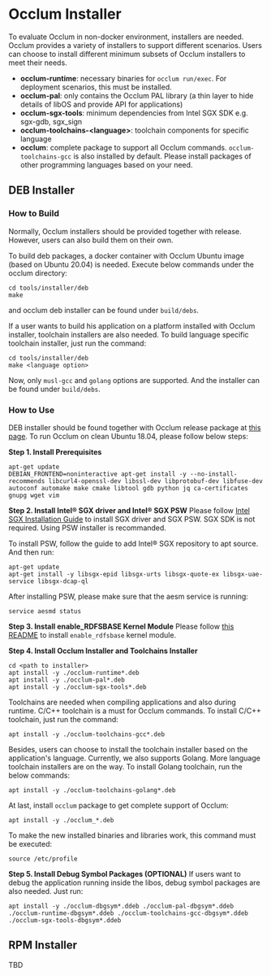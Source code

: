 # Occlum Installer

To evaluate Occlum in non-docker environment, installers are needed. Occlum provides a variety of installers to support different scenarios. Users can choose to install different minimum subsets of Occlum installers to meet their needs.

- **occlum-runtime**: necessary binaries for `occlum run/exec`. For deployment scenarios, this must be installed.
- **occlum-pal**: only contains the Occlum PAL library (a thin layer to hide details of libOS and provide API for applications)
- **occlum-sgx-tools**: minimum dependencies from Intel SGX SDK e.g. sgx-gdb, sgx_sign
- **occlum-toolchains-\<language\>**: toolchain components for specific language
- **occlum**: complete package to support all Occlum commands. `occlum-toolchains-gcc` is also installed by default. Please install packages of other programming languages based on your need.

## DEB Installer

### How to Build

Normally, Occlum installers should be provided together with release. However, users can also build them on their own.

To build deb packages, a docker container with Occlum Ubuntu image (based on Ubuntu 20.04) is needed. Execute below commands under the occlum directory:
```
cd tools/installer/deb
make
```
and occlum deb installer can be found under `build/debs`.

If a user wants to build his application on a platform installed with Occlum installer, toolchain installers are also needed. To build language specific toolchain installer, just run the command:
```
cd tools/installer/deb
make <language option>
```
Now, only `musl-gcc` and `golang` options are supported. And the installer can be found under `build/debs`.

### How to Use

DEB installer should be found together with Occlum release package at [this page](https://github.com/occlum/occlum/releases).
To run Occlum on clean Ubuntu 18.04, please follow below steps:

**Step 1. Install Prerequisites**
```
apt-get update
DEBIAN_FRONTEND=noninteractive apt-get install -y --no-install-recommends libcurl4-openssl-dev libssl-dev libprotobuf-dev libfuse-dev autoconf automake make cmake libtool gdb python jq ca-certificates gnupg wget vim
```

**Step 2. Install Intel® SGX driver and Intel® SGX PSW**
Please follow [Intel SGX Installation Guide](https://download.01.org/intel-sgx/sgx-linux/2.15.1/docs/Intel_SGX_SW_Installation_Guide_for_Linux.pdf) to install SGX driver and SGX PSW. SGX SDK is not required. Using PSW installer is recommanded.

To install PSW, follow the guide to add Intel® SGX repository to apt source. And then run:
```
apt-get update
apt-get install -y libsgx-epid libsgx-urts libsgx-quote-ex libsgx-uae-service libsgx-dcap-ql
```

After installing PSW, please make sure that the aesm service is running:
```
service aesmd status
```

**Step 3. Install enable_RDFSBASE Kernel Module**
Please follow [this README](https://github.com/occlum/enable_rdfsbase/blob/master/README.md) to install `enable_rdfsbase` kernel module.

**Step 4. Install Occlum Installer and Toolchains Installer**
```
cd <path to installer>
apt install -y ./occlum-runtime*.deb
apt install -y ./occlum-pal*.deb
apt install -y ./occlum-sgx-tools*.deb
```

Toolchains are needed when compiling applications and also during runtime. C/C++ toolchain is a must for Occlum commands.
To install C/C++ toolchain, just run the command:
```
apt install -y ./occlum-toolchains-gcc*.deb
```

Besides, users can choose to install the toolchain installer based on the application's language. Currently, we also supports Golang. More language toolchain installers are on the way. To install Golang toolchain, run the below commands:
```
apt install -y ./occlum-toolchains-golang*.deb
```

At last, install `occlum` package to get complete support of Occlum:
```
apt install -y ./occlum_*.deb
```

To make the new installed binaries and libraries work, this command must be executed:
```
source /etc/profile
```

**Step 5. Install Debug Symbol Packages (OPTIONAL)**
If users want to debug the application running inside the libos, debug symbol packages are also needed. Just run:
```
apt install -y ./occlum-dbgsym*.ddeb ./occlum-pal-dbgsym*.ddeb ./occlum-runtime-dbgsym*.ddeb ./occlum-toolchains-gcc-dbgsym*.ddeb ./occlum-sgx-tools-dbgsym*.ddeb
```


## RPM Installer

TBD

<!---
### How to Build

Normally, Occlum installers should be provided together with release. However, users can also build them on their own.

To build RPM packages, a docker container with Occlum CentOS image (based on CentOS 8.2) is needed. Execute below commands under the occlum directory:
```
cd tools/installer/rpm
make
```
and occlum rpm installer can be found under `build/rpms`.

If a user wants to build his application on a platform installed with Occlum installer, toolchain installers are also needed. To build language specific toolchain installer, just run the command:
```
cd tools/installer/rpm
make <language option>
```
Now, only `musl-gcc` and `golang` options are supported. And the installer can be found under `build/rpms`.

### How to Use

RPM installer should be found together with Occlum release package at [this page](https://github.com/occlum/occlum/releases).
To run Occlum on clean Centos 8, please follow below steps:

**Step 1. Install Prerequisites**
```
yum install -y libcurl-devel openssl-devel fuse-devel fuse-libs autoconf automake cmake libtool make yum-utils gdb python2
ln -s /usr/bin/python2 /usr/local/bin/python
dnf config-manager --set-enabled PowerTools
yum install -y ocaml ocaml-ocamlbuild
```

**Step 2. Install Intel® SGX driver and Intel® SGX PSW**
Please follow [Intel SGX Installation Guide](https://download.01.org/intel-sgx/sgx-linux/2.13/docs/Intel_SGX_Installation_Guide_Linux_2.13_Open_Source.pdf) to install SGX driver and SGX PSW. SGX SDK is not required. Using RPM installer is recommanded.

Also, UAE service libraries are needed but may not installed together with SGX PSW if SGX PSW installer is used. Go to SGX RPM local repo and run:
```
rpm -i libsgx-uae-service-*.rpm
```

**Step 3. Install enable_RDFSBASE Kernel Module**
Please follow [this README](https://github.com/occlum/enable_rdfsbase/blob/master/README.md) to install `enable_rdfsbase` kernel module.

**Step 4. Install Occlum Installer and Toolchains Installer**
```
rpm -i occlum-sgx-tools-*.rpm
rpm -i occlum-pal-*.rpm
rpm -i occlum-runtime-*.rpm
```

Toolchains are needed when compiling applications and also during runtime. C/C++ toolchain is a must for Occlum commands.
To install C/C++ toolchain, just run the command:
```
rpm -i occlum-toolchains-gcc-*.rpm
```

Besides, users can choose to install the toolchain installer based on the application's language. Currently, we also supports Golang. More language toolchain installers are on the way. To install Golang toolchain, run the below commands:
```
yum install -y epel-release
yum install -y rc
rpm -i occlum-toolchains-golang-*.rpm
```

At last, install `occlum` package to get complete support of Occlum:
```
rpm -i occlum_*.rpm
```

To make the new installed binaries and libraries work, this command must be executed:
```
source /etc/profile
```

**Step 5. Install Debug Packages (OPTIONAL)**
If users want to debug the application running inside the libos, debug packages are also needed. Just run:
```
rpm -i occlum-debuginfo*.rpm occlum-debugsource*.rpm occlum-pal-debuginfo*.rpm occlum-runtime-debuginfo*.rpm occlum-sgx-tools-debuginfo*.rpm occlum-toolchains-gcc-debuginfo*.rpm occlum-toolchains-gcc-debugsource*.rpm
```
-->
